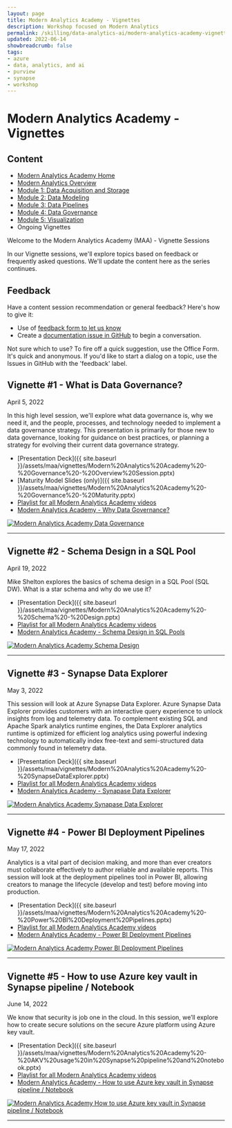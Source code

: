 ```yaml
---
layout: page
title: Modern Analytics Academy - Vignettes
description: Workshop focused on Modern Analytics
permalink: /skilling/data-analytics-ai/modern-analytics-academy-vignettes
updated: 2022-06-14
showbreadcrumb: false
tags: 
- azure
- data, analytics, and ai
- purview
- synapse
- workshop
---
```


# Modern Analytics Academy - Vignettes

##  Content
* [Modern Analytics Academy Home](/PartnerResources/skilling/data-analytics-ai/modern-analytics-academy)
* [Modern Analytics Overview](/PartnerResources/skilling/data-analytics-ai/modern-analytics-academy-overview)
* [Module 1: Data Acquisition and Storage](/PartnerResources/skilling/data-analytics-ai/modern-analytics-academy-data-acquisition)
* [Module 2: Data Modeling](/PartnerResources/skilling/data-analytics-ai/modern-analytics-academy-data-modeling)
* [Module 3: Data Pipelines](/PartnerResources/skilling/data-analytics-ai/modern-analytics-academy-data-pipelines)
* [Module 4: Data Governance](/PartnerResources/skilling/data-analytics-ai/modern-analytics-academy-data-governance)
* [Module 5: Visualization](/PartnerResources/skilling/data-analytics-ai/modern-analytics-academy-data-visualization)
* Ongoing Vignettes

Welcome to the Modern Analytics Academy (MAA) - Vignette Sessions

In our Vignette sessions, we'll explore topics based on feedback or frequently asked questions. We'll update the content here as the series continues.

## Feedback

Have a content session recommendation or general feedback? Here's how to give it:
* Use of [feedback form to let us know](https://aka.ms/maa-feedback)
* Create a [documentation issue in GitHub](https://github.com/microsoft/PartnerResources/issues/new?labels=feedback&title=Modern%20Analytics%20Academy%20feedback) to begin a conversation.

Not sure which to use? To fire off a quick suggestion, use the Office Form. It's quick and anonymous. If you'd like to start a dialog on a topic, use the Issues in GitHub with the 'feedback' label.


## Vignette #1 - What is Data Governance?
April 5, 2022

In this high level session, we'll explore what data governance is, why we need it, and the people, processes, and technology needed to implement a data governance strategy. This presentation is primarily for those new to data governance, looking for guidance on best practices, or planning a strategy for evolving their current data governance strategy.

* [Presentation Deck]({{ site.baseurl }}/assets/maa/vignettes/Modern%20Analytics%20Academy%20-%20Governance%20-%20Overview%20Session.pptx)
* [Maturity Model Slides (only)]({{ site.baseurl }}/assets/maa/vignettes/Modern%20Analytics%20Academy%20-%20Governance%20-%20Maturity.pptx)
* [Playlist for all Modern Analytics Academy videos](https://www.youtube.com/playlist?list=PLz7jPMmpNrjm35mPO6KcOeNdMEMSYKXfj)
* [Modern Analytics Academy - Why Data Governance?](https://www.youtube.com/watch?v=OWrO3XmKxqQ)

[![Modern Analytics Academy Data Governance](https://img.youtube.com/vi/OWrO3XmKxqQ/0.jpg)](https://www.youtube.com/watch?v=OWrO3XmKxqQ)

---

## Vignette #2 - Schema Design in a SQL Pool
April 19, 2022

Mike Shelton explores the basics of schema design in a SQL Pool (SQL DW). What is a star schema and why do we use it? 

* [Presentation Deck]({{ site.baseurl }}/assets/maa/vignettes/Modern%20Analytics%20Academy%20-%20Schema%20-%20Design.pptx)
* [Playlist for all Modern Analytics Academy videos](https://www.youtube.com/playlist?list=PLz7jPMmpNrjm35mPO6KcOeNdMEMSYKXfj)
* [Modern Analytics Academy - Schema Design in SQL Pools](https://www.youtube.com/watch?v=zCqMyRtb41A)

[![Modern Analytics Academy Schema Design](https://img.youtube.com/vi/zCqMyRtb41A/0.jpg)](https://www.youtube.com/watch?v=zCqMyRtb41A)

---

## Vignette #3 - Synapse Data Explorer
May 3, 2022

This session will look at Azure Synapse Data Explorer. Azure Synapse Data Explorer provides customers with an interactive query experience to unlock insights from log and telemetry data. To complement existing SQL and Apache Spark analytics runtime engines, the Data Explorer analytics runtime is optimized for efficient log analytics using powerful indexing technology to automatically index free-text and semi-structured data commonly found in telemetry data.

* [Presentation Deck]({{ site.baseurl }}/assets/maa/vignettes/Modern%20Analytics%20Academy%20-%20SynapseDataExplorer.pptx)
* [Playlist for all Modern Analytics Academy videos](https://www.youtube.com/playlist?list=PLz7jPMmpNrjm35mPO6KcOeNdMEMSYKXfj)
* [Modern Analytics Academy - Synapase Data Explorer](https://www.youtube.com/watch?v=4BAIJd7xdBM)

[![Modern Analytics Academy Synapase Data Explorer](https://img.youtube.com/vi/4BAIJd7xdBM/0.jpg)](https://www.youtube.com/watch?v=4BAIJd7xdBM)

---

## Vignette #4 - Power BI Deployment Pipelines
May 17, 2022

 Analytics is a vital part of decision making, and more than ever creators must collaborate effectively to author reliable and available reports. This session will look at the deployment pipelines tool in Power BI, allowing creators to manage the lifecycle (develop and test) before moving into production.

* [Presentation Deck]({{ site.baseurl }}/assets/maa/vignettes/Modern%20Analytics%20Academy%20-%20Power%20BI%20Deployment%20Pipelines.pptx)
* [Playlist for all Modern Analytics Academy videos](https://www.youtube.com/playlist?list=PLz7jPMmpNrjm35mPO6KcOeNdMEMSYKXfj)
* [Modern Analytics Academy - Power BI Deployment Pipelines](https://www.youtube.com/watch?v=kYdEYfOpVqk)

[![Modern Analytics Academy Power BI Deployment Pipelines](https://img.youtube.com/vi/kYdEYfOpVqk/0.jpg)](https://www.youtube.com/watch?v=kYdEYfOpVqk)

---

## Vignette #5 - How to use Azure key vault in Synapse pipeline / Notebook
June 14, 2022

We know that security is job one in the cloud. In this session, we’ll explore how to create secure solutions on the secure Azure platform using Azure key vault.

* [Presentation Deck]({{ site.baseurl }}/assets/maa/vignettes/Modern%20Analytics%20Academy%20-%20AKV%20usage%20in%20Synapse%20pipeline%20and%20notebook.pptx)
* [Playlist for all Modern Analytics Academy videos](https://www.youtube.com/playlist?list=PLz7jPMmpNrjm35mPO6KcOeNdMEMSYKXfj)
* [Modern Analytics Academy - How to use Azure key vault in Synapse pipeline / Notebook](https://www.youtube.com/watch?v=09aBpfcqY2Q)

[![Modern Analytics Academy How to use Azure key vault in Synapse pipeline / Notebook](https://img.youtube.com/vi/09aBpfcqY2Q/0.jpg)](https://www.youtube.com/watch?v=09aBpfcqY2Q)

---
